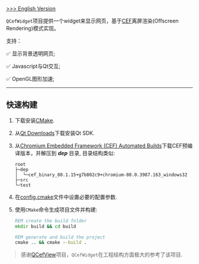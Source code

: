 [ >>> English Version](README.md)

`QCefWidget`项目提供一个widget来显示网页，基于[CEF](https://bitbucket.org/chromiumembedded/cef/src/master/)离屏渲染(Offscreen Rendering)模式实现。

支持：

✅ 显示背景透明网页;

✅ Javascript与Qt交互;

✅ OpenGL图形加速;

---


## 快速构建

1. 下载安装[CMake](https://cmake.org/).

2. 从[Qt Downloads](https://download.qt.io/archive/qt/)下载安装Qt SDK.

3. 从[Chromium Embedded Framework (CEF) Automated Builds](http://opensource.spotify.com/cefbuilds/index.html)下载CEF预编译版本，并解压到 ***dep*** 目录, 目录结构类似:
    ```
    root
    ├─dep
    │  └─cef_binary_80.1.15+g7b802c9+chromium-80.0.3987.163_windows32
    ├─src
    └─test
    ```

4. 在[config.cmake](config.cmake)文件中设置必要的配置参数.

5. 使用`CMake`命令生成项目文件并构建:
    ``` bat
    REM create the build folder 
    mkdir build && cd build

    REM generate and build the project
    cmake .. && cmake --build .
    ```

> 感谢[QCefView](https://github.com/tishion/QCefView)项目，`QCefWidget`在工程结构方面极大的参考了该项目.